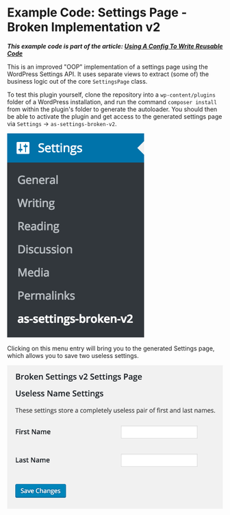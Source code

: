 # Example Code: Settings Page - Broken Implementation v2

*__This example code is part of the article: [Using A Config To Write Reusable Code](https://www.alainschlesser.com/config-files-for-reusable-code/)__*

This is an improved "OOP" implementation of a settings page using the WordPress Settings API. It uses separate views to extract (some of) the business logic out of the core `SettingsPage` class.

To test this plugin yourself, clone the repository into a `wp-content/plugins` folder of a WordPress installation, and run the command `composer install` from within the plugin's folder to generate the autoloader. You should then be able to activate the plugin and get access to the generated settings page via `Settings` &rarr; `as-settings-broken-v2`.

![Subpage appearing in the Settings menu](assets/images/screenshot-options-menu.png)

Clicking on this menu entry will bring you to the generated Settings page, which allows you to save two useless settings.

![Settings page as it is generated by this plugin](assets/images/screenshot-settings-page.png)
